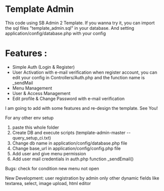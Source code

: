 # Template Admin
This code using SB Admin 2 Template. If you wanna try it, you can import the sql files "template_admin.sql" in your database. And setting application/config/database.php with your config

# Features : 
- Simple Auth (Login & Register)
- User Activation with e-mail verification when register account, you can edit your config in Controllers/Auth.php and the function name is _sendMail
- Menu Management
- User & Access Management
- Edit profile & Change Password with e-mail verification

I am going to add with some features and re-design the template. See You!



For any other env setup
1. paste this whole folder
2. Create DB and execute scripts (template-admin-master -- query_setup_ci.txt)
3. Change db name in application/config/database.php file
4. Change base_url in application/config/config.php file
5. Add user and give menu permission 
6. Add user mail credentials in auth.php function _sendEmail()


Bugs:
check for condition new menu not open

New Development:
user registration by admin only
other dynamic fields like textarea, select, image upload, html editor

